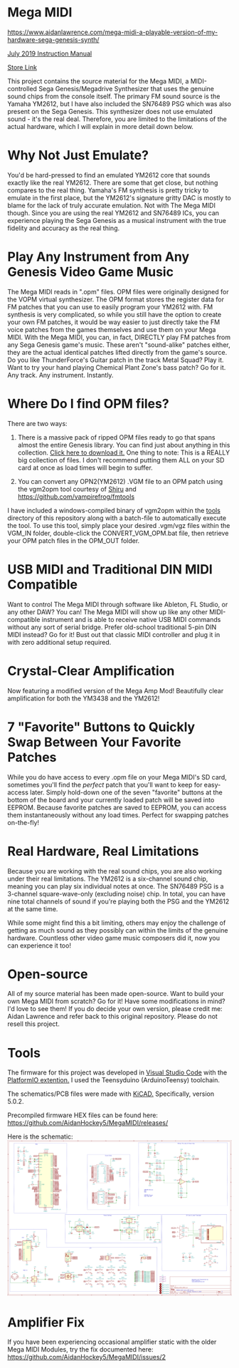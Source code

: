 # Mega MIDI

https://www.aidanlawrence.com/mega-midi-a-playable-version-of-my-hardware-sega-genesis-synth/

[July 2019 Instruction Manual](https://www.aidanlawrence.com/wp-content/uploads/2019/07/MegaMidi5Manual.pdf)

[Store Link](https://www.aidanlawrence.com/product/mega-midi-5/)

This project contains the source material for the Mega MIDI, a MIDI-controlled Sega Genesis/Megadrive Synthesizer that uses the genuine sound chips from the console itself. The primary FM sound source is the Yamaha YM2612, but I have also included the SN76489 PSG which was also present on the Sega Genesis. This synthesizer does not use emulated sound - it's the real deal. Therefore, you are limited to the limitations of the actual hardware, which I will explain in more detail down below.

# Why Not Just Emulate?
You'd be hard-pressed to find an emulated YM2612 core that sounds exactly like the real YM2612. There are some that get close, but nothing compares to the real thing. Yamaha's FM synthesis is pretty tricky to emulate in the first place, but the YM2612's signature gritty DAC is mostly to blame for the lack of truly accurate emulation. Not with The Mega MIDI though. Since you are using the real YM2612 and SN76489 ICs, you can experience playing the Sega Genesis as a musical instrument with the true fidelity and accuracy as the real thing.

# Play Any Instrument from Any Genesis Video Game Music
The Mega MIDI reads in ".opm" files. OPM files were originally designed for the VOPM virtual synthesizer. The OPM format stores the register data for FM patches that you can use to easily program your YM2612 with. FM synthesis is very complicated, so while you still have the option to create your own FM patches, it would be way easier to just directly take the FM voice patches from the games themselves and use them on your Mega MIDI. With the Mega MIDI, you can, in fact, DIRECTLY play FM patches from any Sega Genesis game's music. These aren't "sound-alike" patches either, they are the actual identical patches lifted directly from the game's source. Do you like ThunderForce's Guitar patch in the track Metal Squad? Play it. Want to try your hand playing Chemical Plant Zone's bass patch? Go for it. Any track. Any instrument. Instantly.

# Where Do I find OPM files?
There are two ways:

1) There is a massive pack of ripped OPM files ready to go that spans almost the entire Genesis library. You can find just about anything in this collection. [Click here to download it.](https://www.aidanlawrence.com/wp-content/uploads/2019/03/2612org-OPMs.zip)
One thing to note: This is a REALLY big collection of files. I don't recommend putting them ALL on your SD card at once as load times will begin to suffer. 

2) You can convert any OPN2(YM2612) .VGM file to an OPM patch using the vgm2opm tool courtesy of [Shiru](https://shiru.untergrund.net) and https://github.com/vampirefrog/fmtools

I have included a windows-compiled binary of vgm2opm within the [tools](https://github.com/AidanHockey5/MegaMIDI/tree/master/tools) directory of this repository along with a batch-file to automatically execute the tool. To use this tool, simply place your desired .vgm/vgz files within the VGM_IN folder, double-click the CONVERT_VGM_OPM.bat file, then retrieve your OPM patch files in the OPM_OUT folder.

# USB MIDI and Traditional DIN MIDI Compatible
Want to control The Mega MIDI through software like Ableton, FL Studio, or any other DAW? You can! The Mega MIDI will show up like any other MIDI-compatible instrument and is able to receive native USB MIDI commands without any sort of serial bridge. 
Prefer old-school traditional 5-pin DIN MIDI instead? Go for it! Bust out that classic MIDI controller and plug it in with zero additional setup required.

# Crystal-Clear Amplification 
Now featuring a modified version of the Mega Amp Mod! Beautifully clear amplification for both the YM3438 and the YM2612!

# 7 "Favorite" Buttons to Quickly Swap Between Your Favorite Patches
While you do have access to every .opm file on your Mega MIDI's SD card, sometimes you'll find the *perfect* patch that you'll want to keep for easy-access later. Simply hold-down one of the seven "favorite" buttons at the bottom of the board and your currently loaded patch will be saved into EEPROM. Because favorite patches are saved to EEPROM, you can access them instantaneously without any load times. Perfect for swapping patches on-the-fly!

# Real Hardware, Real Limitations
Because you are working with the real sound chips, you are also working under their real limitations. The YM2612 is a six-channel sound chip, meaning you can play six individual notes at once. The SN76489 PSG is a 3-channel square-wave-only (excluding noise) chip. In total, you can have nine total channels of sound if you're playing both the PSG and the YM2612 at the same time.

While some might find this a bit limiting, others may enjoy the challenge of getting as much sound as they possibly can within the limits of the genuine hardware. Countless other video game music composers did it, now you can experience it too!

# Open-source
All of my source material has been made open-source. Want to build your own Mega MIDI from scratch? Go for it! Have some modifications in mind? I'd love to see them! If you do decide your own version, please credit me: Aidan Lawrence and refer back to this original repository. Please do not resell this project.

# Tools
The firmware for this project was developed in [Visual Studio Code](https://code.visualstudio.com/) with the [PlatformIO extention.](https://docs.platformio.org/en/latest/ide/vscode.html) I used the Teensyduino (ArduinoTeensy) toolchain.

The schematics/PCB files were made with [KiCAD.](http://kicad-pcb.org/) Specifically, version 5.0.2.

Precompiled firmware HEX files can be found here:
https://github.com/AidanHockey5/MegaMIDI/releases/

Here is the schematic:
![Here is the schematic so far](https://github.com/AidanHockey5/MegaMIDI/raw/master/Schematic/YM2612_MIDI_SMD/YM2612_MIDI_SMD.png)

# Amplifier Fix
If you have been experiencing occasional amplifier static with the older Mega MIDI Modules, try the fix documented here:
https://github.com/AidanHockey5/MegaMIDI/issues/2
